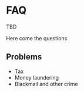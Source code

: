 # FAQ

TBD

Here come the questions


## Problems

- Tax
- Money laundering
- Blackmail and other crime
